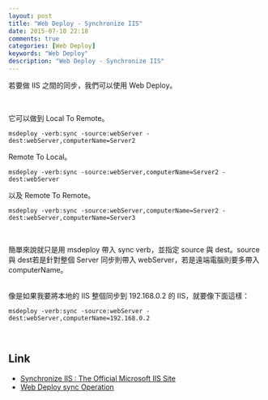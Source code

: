 ```yaml
---
layout: post
title: "Web Deploy - Synchronize IIS"
date: 2015-07-10 22:18
comments: true
categories: [Web Deploy]
keywords: "Web Deploy"
description: "Web Deploy - Synchronize IIS"
---
```


若要做 IIS 之間的同步，我們可以使用 Web Deploy。  

<!-- More -->

<br/>

它可以做到 Local To Remote。

    msdeploy -verb:sync -source:webServer -dest:webServer,computerName=Server2


Remote To Local。  

    msdeploy -verb:sync -source:webServer,computerName=Server2 -dest:webServer


以及 Remote To Remote。  

    msdeploy -verb:sync -source:webServer,computerName=Server2 -dest:webServer,computerName=Server3

<br/>

簡單來說就只是用 msdeploy 帶入 sync verb，並指定 source 與 dest。source 與 dest若是針對整個 Server 同步則帶入 webServer，若是遠端電腦則要多帶入 computerName。  
<br/>

像是如果我要將本地的 IIS 整個同步到 192.168.0.2 的 IIS，就要像下面這樣：

    msdeploy -verb:sync -source:webServer -dest:webServer,computerName=192.168.0.2 

<br/>

Link
----
* [Synchronize IIS : The Official Microsoft IIS Site](http://www.iis.net/learn/publish/using-web-deploy/synchronize-iis)
* [Web Deploy sync Operation](https://technet.microsoft.com/zh-tw/library/dd569005(v=ws.10).aspx)
